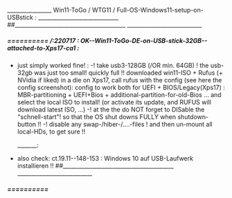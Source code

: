 ________________ Win11-ToGo / WTG11 / Full-OS-Windows11-setup-on-USBstick : _____________________________
##________________________________________  ___________________________


#####  ==========  /:220717 : OK--Win11-ToGo-DE-on-USB-stick-32GB--attached-to-Xps17-ca1 :
- just simply worked fine! :
-! take usb3-128GB (/OR min. 64GB) ! the usb-32gb was just too small! quickly full !!
downloaded  win11-ISO + Rufus (+ NVidia if liked) in a die on Xps17,
call rufus with the config (see here the config screenshot):
	config to work both for UEFI + BIOS/Legacy(Xps17) : MBR-partitioning + UEFI+Bios + additional-partition-for-old-Bios ...
	and select the local ISO to install! (or activate its update, and RUFUS will download latest ISO, ...)
-! at the the do NOT forget to DISable the "schnell-start"! so that the OS shut downs FULLY when shutdown-button !!
-! disable any swap-/hiber-/....-files ! and then un-mount all local-HDs, to get sure !!

	_______:  
- also check: ct.19.11--148-153   :  Windows 10 auf USB-Laufwerk installieren !!
##________________________________________  ___________________________


#####  ==========  
